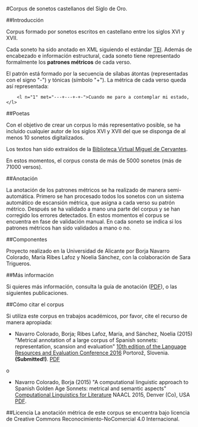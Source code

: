 #Corpus de sonetos castellanos del Siglo de Oro.

##Introducción

Corpus formado por sonetos escritos en castellano entre los siglos XVI y XVII.

Cada soneto ha sido anotado en XML siguiendo el estándar [TEI](http://www.tei-c.org/index.xml). Además de encabezado e información estructural, cada soneto tiene representado formalmente los __patrones métricos__ de cada verso.

El patrón está formado por la secuencia de sílabas átontas (representadas con el signo "-") y tónicas (símbolo "+"). La métrica de cada verso queda así representada:

		<l n="1" met="---+---+-+-">Cuando me paro a contemplar mi estado,</l>

##Poetas

Con el objetivo de crear un corpus lo más representativo posible, se ha incluido cualquier autor de los siglos XVI y XVII del que se disponga de al menos 10 sonetos digitalizados.

Los textos han sido extraídos de la [Biblioteca Virtual Miguel de Cervantes](http://www.cervantesvirtual.com/).

En estos momentos, el corpus consta de más de 5000 sonetos (más de 71000 versos).

##Anotación

La anotación de los patrones métricos se ha realizado de manera semi-automática. Primero se han procesado todos los sonetos con un sistema automático de escansión métrica, que asigna a cada verso su patrón métrico. Después se ha validado a mano una parte del corpus y se han corregido los errores detectados. En estos momentos el corpus se encuentra en fase de validación manual. En cada soneto se indica si los patrones métricos han sido validados a mano o no.

##Componentes

Proyecto realizado en la Universidad de Alicante por Borja Navarro Colorado, María Ribes Lafoz y Noelia Sánchez, con la colaboración de Sara Trigueros.

##Más información

Si quieres más información, consulta la guía de anotación ([PDF](http://www.dlsi.ua.es/~borja/GuiaAnotacionMetrica.pdf)), o las siguientes publicaciones.

##Cómo citar el corpus

Si utiliza este corpus en trabajos académicos, por favor, cite el recurso de manera apropiada:

- Navarro Colorado, Borja; Ribes Lafoz, María, and Sánchez, Noelia (2015) "Metrical annotation of a large corpus of Spanish sonnets: representation, scansion and evaluation" [10th edition of the Language Resources and Evaluation Conference 2016](http://lrec2016.lrec-conf.org/en/) Portorož, Slovenia. **(Submitted!)**. [PDF](http://www.dlsi.ua.es/~borja/navarro2016_MetricalPatternsBank.pdf)

o

- Navarro Colorado, Borja (2015) "A computational linguistic approach to Spanish Golden Age Sonnets: metrical and semantic aspects" [Computational Linguistics for Literature](https://sites.google.com/site/clfl2015/) NAACL 2015, Denver (Co), USA [PDF](http://www.aclweb.org/anthology/W/W15/W15-0712.pdf).

##Licencia
La anotación métrica de este corpus se encuentra bajo licencia de Creative Commons Reconocimiento-NoComercial 4.0 Internacional.




